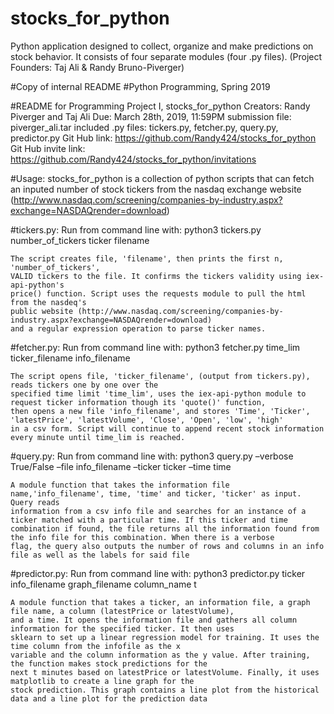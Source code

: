 # stocks_for_python
Python application designed to collect, organize and make predictions on stock behavior. It consists of four separate modules (four .py files). (Project Founders: Taj Ali &amp;  Randy Bruno-Piverger)

#Copy of internal README
#Python Programming, Spring 2019

#README for Programming Project I, stocks_for_python
    Creators: Randy Piverger and Taj Ali
    Due: March 28th, 2019, 11:59PM
    submission file: piverger_ali.tar
    included .py files: tickers.py, fetcher.py, query.py, predictor.py
    Git Hub link: https://github.com/Randy424/stocks_for_python
    Git Hub invite link: https://github.com/Randy424/stocks_for_python/invitations

#Usage:
    stocks_for_python is a collection of python scripts that can fetch an inputed 
    number of stock tickers from the nasdaq exchange website 
    (http://www.nasdaq.com/screening/companies-by-industry.aspx?exchange=NASDAQrender=download)

#tickers.py: 
    Run from command line with: python3 tickers.py number_of_tickers ticker filename

    The script creates file, 'filename', then prints the first n, 'number_of_tickers',
    VALID tickers to the file. It confirms the tickers validity using iex-api-python's
    price() function. Script uses the requests module to pull the html from the nasdeq's 
    public website (http://www.nasdaq.com/screening/companies-by-industry.aspx?exchange=NASDAQrender=download)
    and a regular expression operation to parse ticker names. 

#fetcher.py:
    Run from command line with: python3 fetcher.py time_lim ticker_filename info_filename

    The script opens file, 'ticker_filename', (output from tickers.py), reads tickers one by one over the 
    specified time limit 'time_lim', uses the iex-api-python module to request ticker information though its 'quote()' function, 
    then opens a new file 'info_filename', and stores 'Time', 'Ticker', 'latestPrice', 'latestVolume', 'Close', 'Open', 'low', 'high' 
    in a csv form. Script will continue to append recent stock information every minute until time_lim is reached. 

#query.py:
    Run from command line with: 
    python3 query.py –verbose True/False –file info_filename –ticker ticker –time time
    
    A module function that takes the information file name,'info_filename', time, 'time' and ticker, 'ticker' as input. Query reads 
    information from a csv info file and searches for an instance of a ticker matched with a particular time. If this ticker and time
    combination if found, the file returns all the information found from the info file for this combination. When there is a verbose
    flag, the query also outputs the number of rows and columns in an info file as well as the labels for said file

#predictor.py:
    Run from command line with:
    python3 predictor.py ticker info_filename graph_filename column_name t

    A module function that takes a ticker, an information file, a graph file name, a column (latestPrice or latestVolume),
    and a time. It opens the information file and gathers all column information for the specified ticker. It then uses
    sklearn to set up a linear regression model for training. It uses the time column from the infofile as the x 
    variable and the column information as the y value. After training, the function makes stock predictions for the 
    next t minutes based on latestPrice or latestVolume. Finally, it uses matplotlib to create a line graph for the
    stock prediction. This graph contains a line plot from the historical data and a line plot for the prediction data

